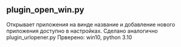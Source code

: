 ## plugin_open_win.py
Открывает приложения на винде название и добавление нового приложения доступно в настройках. Сделано аналогично plugin_urlopener.py
Прверено: win10, python 3.10

